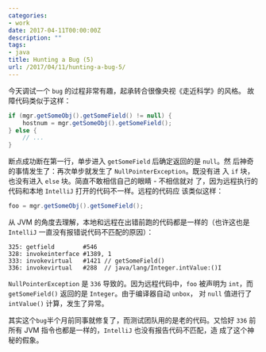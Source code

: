 ```yaml
---
categories:
- work
date: 2017-04-11T00:00:00Z
description: ""
tags:
- java
title: Hunting a Bug (5)
url: /2017/04/11/hunting-a-bug-5/
---
```



今天调试一个 `bug` 的过程非常有趣，起承转合很像央视《走近科学》的风格。
故障代码类似于这样：

```java
if (mgr.getSomeObj().getSomeField() != null) {
    hostnum = mgr.getSomeObj().getSomeField();
} else {
    // ...
}
```

断点成功断在第一行，单步进入 `getSomeField` 后确定返回的是 `null`。然
后神奇的事情发生了：再次单步就发生了 `NullPointerException`。既没有进
入 `if` 块，也没有进入 `else` 块。简直不敢相信自己的眼睛 - 不相信就对
了，因为远程执行的代码和本地 `IntelliJ` 打开的代码不一样。远程的代码应
该类似这样：

```java
foo = mgr.getSomeObj().getSomeField();
```

从 JVM 的角度去理解，本地和远程在出错前跑的代码都是一样的（也许这也是
`IntelliJ` 一直没有报错说代码不匹配的原因）：

```
325: getfield        #546
328: invokeinterface #1389, 1
333: invokevirtual   #1421 // getSomeField()
336: invokevirtual   #288  // java/lang/Integer.intValue:()I
```

`NullPointerException` 是 `336` 导致的。因为远程代码中，`foo` 被声明为
`int`，而 `getSomeField()` 返回的是 `Integer`。由于编译器自动 `unbox`，
对 `null` 值进行了 `intValue()` 计算，发生了异常。

其实这个`bug`半个月前同事就修复了，而测试团队用的是老的代码。又恰好
`336` 前所有 JVM 指令也都是一样的，`IntelliJ` 也没有报告代码不匹配，造
成了这个神秘的假象。
